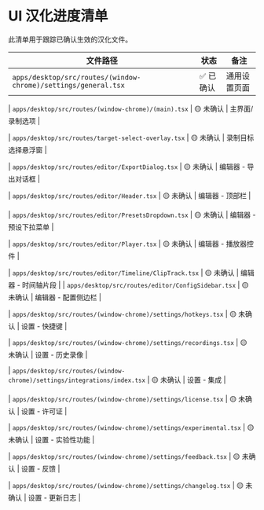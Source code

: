 # UI 汉化进度清单

此清单用于跟踪已确认生效的汉化文件。

| 文件路径 | 状态 | 备注 |
| --- | --- | --- |
| `apps/desktop/src/routes/(window-chrome)/settings/general.tsx` | ✅ 已确认 | 通用设置页面 |

| `apps/desktop/src/routes/(window-chrome)/(main).tsx` | 🟡 未确认 | 主界面/录制选项 |

| `apps/desktop/src/routes/target-select-overlay.tsx` | 🟡 未确认 | 录制目标选择悬浮窗 |

| `apps/desktop/src/routes/editor/ExportDialog.tsx` | 🟡 未确认 | 编辑器 - 导出对话框 |

| `apps/desktop/src/routes/editor/Header.tsx` | 🟡 未确认 | 编辑器 - 顶部栏 |

| `apps/desktop/src/routes/editor/PresetsDropdown.tsx` | 🟡 未确认 | 编辑器 - 预设下拉菜单 |

| `apps/desktop/src/routes/editor/Player.tsx` | 🟡 未确认 | 编辑器 - 播放器控件 |

| `apps/desktop/src/routes/editor/Timeline/ClipTrack.tsx` | 🟡 未确认 | 编辑器 - 时间轴片段 |
| `apps/desktop/src/routes/editor/ConfigSidebar.tsx` | 🟡 未确认 | 编辑器 - 配置侧边栏 |

| `apps/desktop/src/routes/(window-chrome)/settings/hotkeys.tsx` | 🟡 未确认 | 设置 - 快捷键 |

| `apps/desktop/src/routes/(window-chrome)/settings/recordings.tsx` | 🟡 未确认 | 设置 - 历史录像 |

| `apps/desktop/src/routes/(window-chrome)/settings/integrations/index.tsx` | 🟡 未确认 | 设置 - 集成 |

| `apps/desktop/src/routes/(window-chrome)/settings/license.tsx` | 🟡 未确认 | 设置 - 许可证 |

| `apps/desktop/src/routes/(window-chrome)/settings/experimental.tsx` | 🟡 未确认 | 设置 - 实验性功能 |

| `apps/desktop/src/routes/(window-chrome)/settings/feedback.tsx` | 🟡 未确认 | 设置 - 反馈 |

| `apps/desktop/src/routes/(window-chrome)/settings/changelog.tsx` | 🟡 未确认 | 设置 - 更新日志 |
